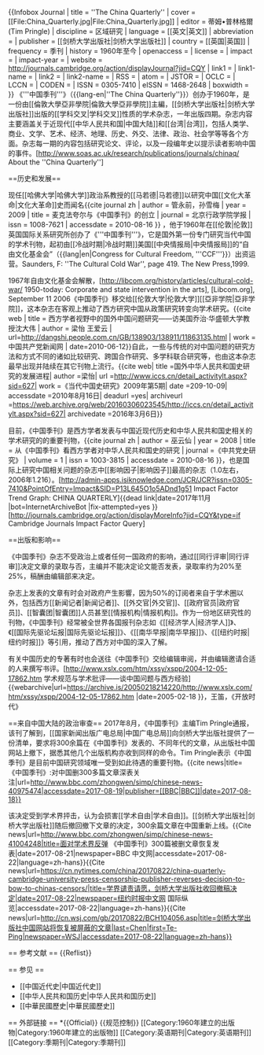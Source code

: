 {{Infobox Journal
| title         = ''The China Quarterly''
| cover         = [[File:China_Quarterly.jpg|File:China_Quarterly.jpg]]
| editor        = 蒂姆•普林格爾<br>(Tim Pringle)
| discipline    = 区域研究
| language      = [[英文|英文]]
| abbreviation  =
| publisher     = [[剑桥大学出版社|剑桥大学出版社]]
| country       = [[英国|英国]]
| frequency     = 季刊
| history       = 1960年至今
| openaccess    =
| license       =
| impact        =
| impact-year   =
| website       = http://journals.cambridge.org/action/displayJournal?jid=CQY
| link1         =
| link1-name    =
| link2         =
| link2-name    =
| RSS           =
| atom          =
| JSTOR         =
| OCLC          =
| LCCN          =
| CODEN         =
| ISSN          = 0305-7410
| eISSN         = 1468-2648
| boxwidth      =
}}
《'''中国季刊'''》（{{lang-en|''The China Quarterly''}}）创办于1960年，是一份由[[倫敦大學亞非學院|倫敦大學亞非學院]]主編，[[剑桥大学出版社|剑桥大学出版社]]出版的[[学科交叉|学科交叉]]性质的学术杂志，一年出版四期。杂志内容主要涵盖关于近现代[[中华人民共和国|中国大陆]]和[[台湾|台湾]]，包括人类学、商业、文学、艺术、经济、地理、历史、外交、法律、政治、社会学等等各个方面。杂志每一期的内容包括研究论文、评论，以及一段编年史以提示读者影响中国的事件。<ref>[http://www.soas.ac.uk/research/publications/journals/chinaq/ About the ''China Quarterly'']</ref>

==历史和发展==

现任[[哈佛大学|哈佛大学]]政治系教授的[[马若德|马若德]]以研究中国[[文化大革命|文化大革命]]史而闻名<ref>{{cite journal zh
 | author =  管永前，孙雪梅
 | year = 2009
 | title = 麦克法夸尔与《中国季刊》的创立
 | journal =     北京行政学院学报
 | issn = 1008-7621
 | accessdate = 2010-08-16
 }}</ref>
，他于1960年在[[伦敦|伦敦]]英国国际关系研究所创办了《'''中国季刊'''》，它是国外第一份专门研究当代中国的学术刊物，起初由[[冷战时期|冷战时期]]美国[[中央情报局|中央情报局]]的“自由文化基金会”（{{lang|en|Congress for Cultural Freedom, '''CCF'''}}）出资运营。<ref>Saunders, F: ''The Cultural Cold War'', page 419. The New Press,1999.</ref>

1967年自由文化基金会解散，<ref>[http://libcom.org/history/articles/cultural-cold-war/ 1950-today: Corporate and state intervention in the arts], [Libcom.org], September 11 2006</ref>《中国季刊》移交给[[伦敦大学|伦敦大学]][[亞非学院|亞非学院]]，这本杂志在客观上推动了西方研究中国从政策研究转变向学术研究。<ref name="中国共产党新闻网">{{cite web | title = 西方学者视野中的国外中国问题研究——访美国乔治·华盛顿大学教授沈大伟 | author = 梁怡 王爱云 | url=http://dangshi.people.com.cn/GB/138903/138911/11863135.html | work = 中国共产党新闻网 | date=2010-06-12}}</ref>自此，一些与传统的对中国问题的研究方法和方式不同的诸如比较研究、跨国合作研究、多学科联合研究等，也由这本杂志最早出现并陆续在其它刊物上流行。<ref>{{cite web| title =国外中华人民共和国史研究的发展进程| author =梁怡| url =http://www.iccs.cn/detail_activitylt.aspx?sid=627| work =《当代中国史研究》2009年第5期| date =209-10-09| accessdate =2010年8月16日| deadurl =yes| archiveurl =https://web.archive.org/web/20160306023545/http://iccs.cn/detail_activitylt.aspx?sid=627| archivedate =2016年3月6日}}</ref>

目前，《中国季刊》是西方学者发表与中国近现代历史和中华人民共和国史相关的学术研究的的重要刊物，<ref name="中共党史研究">{{cite journal zh
 | author =  巫云仙
 | year = 2008
 | title = 从《中国季刊》看西方学者对中华人民共和国史的研究
 | journal =《中共党史研究》
| volume = 1
 | issn = 1003-3815
 | accessdate = 2010-08-16
 }}</ref>，也是国际上研究中国相关问题的杂志中[[影响因子|影响因子]]最高的杂志（1.0左右，2006年1.216）。<ref>[http://admin-apps.isiknowledge.com/JCR/JCR?issn=0305-7410&PointOfEntry=Impact&SID=P13L645O1o5ADnd1g51 Impact Factor Trend Graph: CHINA QUARTERLY]{{dead link|date=2017年11月 |bot=InternetArchiveBot |fix-attempted=yes }}</ref><ref>[http://journals.cambridge.org/action/displayMoreInfo?jid=CQY&type=if Cambridge Journals Impact Factor Query]</ref>

==出版和影响==

《中国季刊》杂志不受政治上或者任何一国政府的影响，通过[[同行评审|同行评审]]决定文章的录取与否，主编并不能决定论文能否发表，录取率约为20%至25%，<ref name="中国共产党新闻网"></ref>稿酬由编辑部来决定。

杂志上发表的文章有时会对政府产生影響，因为50%的订阅者来自于学术圈以外，包括西方[[新闻记者|新闻记者]]、[[外交官|外交官]]、[[政府官员|政府官员]]、[[智囊团|智囊团]]人员甚至[[情报机构|情报机构]]。作为一份地区研究性的刊物，《中国季刊》经常被全世界各国报刊杂志如《[[经济学人|经济学人]]》、《[[国际先驱论坛报|国际先驱论坛报]]》、《[[南华早报|南华早报]]》、《[[纽约时报|纽约时报]]》等引用，推动了西方对中国的深入了解。<ref name="中国共产党新闻网"></ref>

有关中国历史的专著有时也会送往《中国季刊》交给编辑审阅，并由编辑邀请合适的人来撰写书评。<ref>[http://www.xslx.com/htm/xssy/xspp/2004-12-05-17862.htm 学术规范与学术批评——谈中国问题与西方经验] {{webarchive|url=https://archive.is/20050218214220/http://www.xslx.com/htm/xssy/xspp/2004-12-05-17862.htm |date=2005-02-18 }}，王笛，《开放时代》</ref>

==来自中国大陆的政治审查==
2017年8月，《中国季刊》主编Tim Pringle通报，该刊了解到，[[国家新闻出版广电总局|中国广电总局]]向剑桥大学出版社提供了一份清单，要求将300余篇在《中国季刊》发表的、不同年代的文章，从出版社中国网站上撤下，据悉其他几个出版机构亦收到同样的命令。Tim Pringle表示《中国季刊》是目前中国研究领域唯一受到如此待遇的重要刊物。<ref>{{cite news|title=《中国季刊》:对中国删300多篇文章深表关注|url=http://www.bbc.com/zhongwen/simp/chinese-news-40975474|accessdate=2017-08-19|publisher=[[BBC|BBC]]|date=2017-08-18}}</ref>

该决定受到学术界抨击，认为会损害[[学术自由|学术自由]]。[[剑桥大学出版社|剑桥大学出版社]]随后撤回撤下文章的决定，300余篇文章在中国重新上线。<ref>{{Cite news|url=http://www.bbc.com/zhongwen/simp/chinese-news-41004248|title=面对学术界反弹 《中国季刊》300篇被删文章恢复发表|date=2017-08-21|newspaper=BBC 中文网|accessdate=2017-08-22|language=zh-hans}}</ref><ref>{{Cite news|url=https://cn.nytimes.com/china/20170822/china-quarterly-cambridge-university-press-censorship-publisher-reverses-decision-to-bow-to-chinas-censors/|title=学界谴责请愿，剑桥大学出版社收回撤稿决定|date=2017-08-22|newspaper=纽约时报中文网 国际纵览|accessdate=2017-08-22|language=zh-hans}}</ref><ref>{{Cite news|url=http://cn.wsj.com/gb/20170822/BCH104056.asp|title=剑桥大学出版社中国网站将恢复被屏蔽的文章|last=Chen|first=Te-Ping|newspaper=WSJ|accessdate=2017-08-22|language=zh-hans}}</ref>

== 参考文献 ==
{{Reflist}}

== 参见 ==
* [[中国近代史|中国近代史]]
* [[中华人民共和国历史|中华人民共和国历史]]
* [[中華民國歷史|中華民國歷史]]

== 外部链接 ==
*{{Official}}
{{规范控制}}
[[Category:1960年建立的出版物|Category:1960年建立的出版物]]
[[Category:英语期刊|Category:英语期刊]]
[[Category:季期刊|Category:季期刊]]